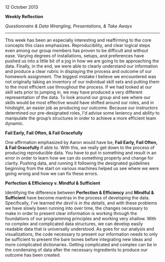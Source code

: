 12 October 2013

**Weekly Reflection**

_Questionnaire & Data Wrangling, Presentations, & Take Aways_

-----

This week has been an especially interesting and reaffirming to the core concepts this class emphasizes. Reproducibility, and clear logical steps even among our group members has proven to be difficult and without ease.  Varying degrees of installations, setups, and preferences have pushed us into a little bit of a jog in how we are going to be approaching the data.  Finally, in the end, we were able to clearly understand our information and produce a clear rubric in displaying the process and outcome of our homework assignment.  The biggest mistake I believe we encountered was not originally taking an inventory of our individual skill sets and putting them to the most efficient use throughout the process.  If we had looked at our skill sets prior to jumping in, we may have produced a very different representation of the data.  To look around our group and see where our skills would be most effective would have shifted around our roles, and in hindsight, an easier job as producing our outcome.  Because our instructors determined our pre-designated roles, I'd advise some leniency and ability to manipulate the group’s structures in order to achieve a more efficient team dynamic.

**Fail Early, Fail Often, & Fail Gracefully**

One affirmation emphasized by Aaron would have be, **Fail Early, Fail Often, & Fail Gracefully** if able to.  With this, we really get down to the process of producing reproducible data.  You have to put in something and result in an error in order to learn how we can do something properly and change for clarity.  Pushing data, and running it following the designated guidelines beginning from the start on various machines helped us see where we were going wrong and how we can fix these errors.

**Perfection & Efficiency v. Mindful & Sufficient**

Identifying the difference between **Perfection & Efficiency** and **Mindful & Sufficient** have become mantras in the process of developing the data.  Specifically, I've learned _the devil is in the details_, and with these problems we have slowly been running into over time, the changes necessary to make in order to present clear information is working through the foundations of our programming principles and working very shallow.  With no complex and complicated data structures, we can develop easily readable data that is universally understood.  As goes for our analysis and visualizations, the code necessary to present our information needs to only be sufficient to present the bare bones before integrating new ideas and more complicated dictionaries.  Getting complicated and complex can be in the condensing of data after the necessary ingredients to produce our outcome has been created.
